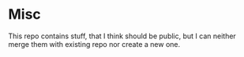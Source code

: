 # Misc


This repo contains stuff, that I think should be public, but I can neither merge them with existing repo nor create a new one. 
